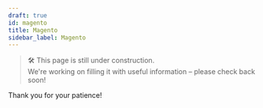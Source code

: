 ```yaml
---
draft: true
id: magento
title: Magento
sidebar_label: Magento
---
```

> 🛠️ This page is still under construction.  
> We're working on filling it with useful information – please check back soon!

Thank you for your patience!
